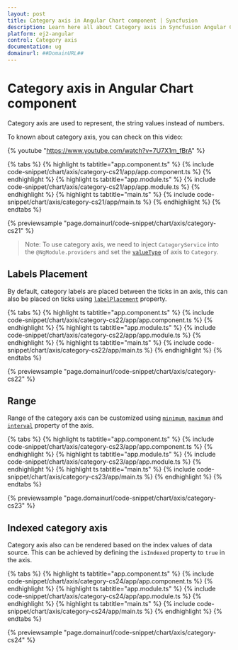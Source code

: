 ```yaml
---
layout: post
title: Category axis in Angular Chart component | Syncfusion
description: Learn here all about Category axis in Syncfusion Angular Chart component of Syncfusion Essential JS 2 and more.
platform: ej2-angular
control: Category axis 
documentation: ug
domainurl: ##DomainURL##
---
```


# Category axis in Angular Chart component

<!-- markdownlint-disable MD036 -->

Category axis are used to represent, the string values instead of numbers.

To known about category axis, you can check on this video:

{% youtube "https://www.youtube.com/watch?v=7U7X1m_fBrA" %}

{% tabs %}
{% highlight ts tabtitle="app.component.ts" %}
{% include code-snippet/chart/axis/category-cs21/app/app.component.ts %}
{% endhighlight %}
{% highlight ts tabtitle="app.module.ts" %}
{% include code-snippet/chart/axis/category-cs21/app/app.module.ts %}
{% endhighlight %}
{% highlight ts tabtitle="main.ts" %}
{% include code-snippet/chart/axis/category-cs21/app/main.ts %}
{% endhighlight %}
{% endtabs %}
  
{% previewsample "page.domainurl/code-snippet/chart/axis/category-cs21" %}

>Note: To use category axis, we need to inject `CategoryService` into the `@NgModule.providers` and set the [`valueType`](https://ej2.syncfusion.com/angular/documentation/api/chart/axis/#valuetype-any) of axis to `Category`.

<!-- markdownlint-disable MD036 -->

## Labels Placement

<!-- markdownlint-disable MD036 -->

By default, category labels are placed between the ticks in an axis, this can also be placed on ticks
using [`labelPlacement`](https://ej2.syncfusion.com/angular/documentation/api/chart/axis/#labelplacement) property.

{% tabs %}
{% highlight ts tabtitle="app.component.ts" %}
{% include code-snippet/chart/axis/category-cs22/app/app.component.ts %}
{% endhighlight %}
{% highlight ts tabtitle="app.module.ts" %}
{% include code-snippet/chart/axis/category-cs22/app/app.module.ts %}
{% endhighlight %}
{% highlight ts tabtitle="main.ts" %}
{% include code-snippet/chart/axis/category-cs22/app/main.ts %}
{% endhighlight %}
{% endtabs %}
  
{% previewsample "page.domainurl/code-snippet/chart/axis/category-cs22" %}

## Range

Range of the category axis can be customized using [`minimum`](https://ej2.syncfusion.com/angular/documentation/api/chart/axis/#minimum), [`maximum`](https://ej2.syncfusion.com/angular/documentation/api/chart/axis/#maximum) and [`interval`](https://ej2.syncfusion.com/angular/documentation/api/chart/axis/#interval) property of the axis.

{% tabs %}
{% highlight ts tabtitle="app.component.ts" %}
{% include code-snippet/chart/axis/category-cs23/app/app.component.ts %}
{% endhighlight %}
{% highlight ts tabtitle="app.module.ts" %}
{% include code-snippet/chart/axis/category-cs23/app/app.module.ts %}
{% endhighlight %}
{% highlight ts tabtitle="main.ts" %}
{% include code-snippet/chart/axis/category-cs23/app/main.ts %}
{% endhighlight %}
{% endtabs %}
  
{% previewsample "page.domainurl/code-snippet/chart/axis/category-cs23" %}

## Indexed category axis

Category axis also can be rendered based on the index values of data source. This can be achieved by defining the `isIndexed` property to `true` in the axis.

{% tabs %}
{% highlight ts tabtitle="app.component.ts" %}
{% include code-snippet/chart/axis/category-cs24/app/app.component.ts %}
{% endhighlight %}
{% highlight ts tabtitle="app.module.ts" %}
{% include code-snippet/chart/axis/category-cs24/app/app.module.ts %}
{% endhighlight %}
{% highlight ts tabtitle="main.ts" %}
{% include code-snippet/chart/axis/category-cs24/app/main.ts %}
{% endhighlight %}
{% endtabs %}
  
{% previewsample "page.domainurl/code-snippet/chart/axis/category-cs24" %}